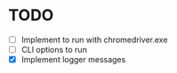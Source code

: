 # TODO
- [ ] Implement to run with chromedriver.exe
- [ ] CLI options to run
- [x] Implement logger messages